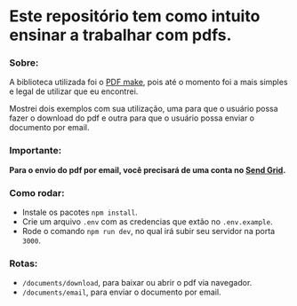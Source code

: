 # Este repositório tem como intuito ensinar a trabalhar com pdfs.

### Sobre:

A biblioteca utilizada foi o [PDF make]("https://pdfmake.github.io/docs/0.1), pois até o momento foi a mais simples e legal de utilizar que eu encontrei.

Mostrei dois exemplos com sua utilização, uma para que o usuário possa fazer o download do pdf e outra para que o usuário possa enviar o documento por email.

### Importante:

**Para o envio do pdf por email, você precisará de uma conta no [Send Grid]("https://sendgrid.com/solutions/email-api").**

### Como rodar:

- Instale os pacotes `npm install`.
- Crie um arquivo `.env` com as credencias que extão no `.env.example`.
- Rode o comando `npm run dev`, no qual irá subir seu servidor na porta `3000`.

### Rotas:

- `/documents/download`, para baixar ou abrir o pdf via navegador.
- `/documents/email`, para enviar o documento por email.
